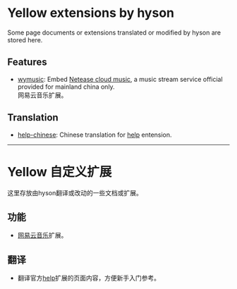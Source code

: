 # Yellow extensions by hyson
Some page documents or extensions translated or modified by hyson are stored here.

## Features

* [wymusic](https://github.com/hysonlee/yellow-extensions-hyson/tree/master/wymusic): Embed [Netease cloud music](https://music.163.com/), a music stream service official provided for mainland china only.  
网易云音乐扩展。

## Translation

* [help-chinese](https://github.com/hysonlee/yellow-extensions-hyson/tree/master/help-chinese): Chinese translation for [help](https://github.com/datenstrom/yellow-extensions/tree/master/source/help) entension.

-------
# Yellow 自定义扩展
这里存放由hyson翻译或改动的一些文档或扩展。

## 功能
* [网易云音乐](https://github.com/hysonlee/yellow-extensions-hyson/tree/master/wymusic)扩展。

## 翻译
* 翻译官方[help](https://github.com/datenstrom/yellow-extensions/tree/master/source/help)扩展的页面内容，方便新手入门参考。
